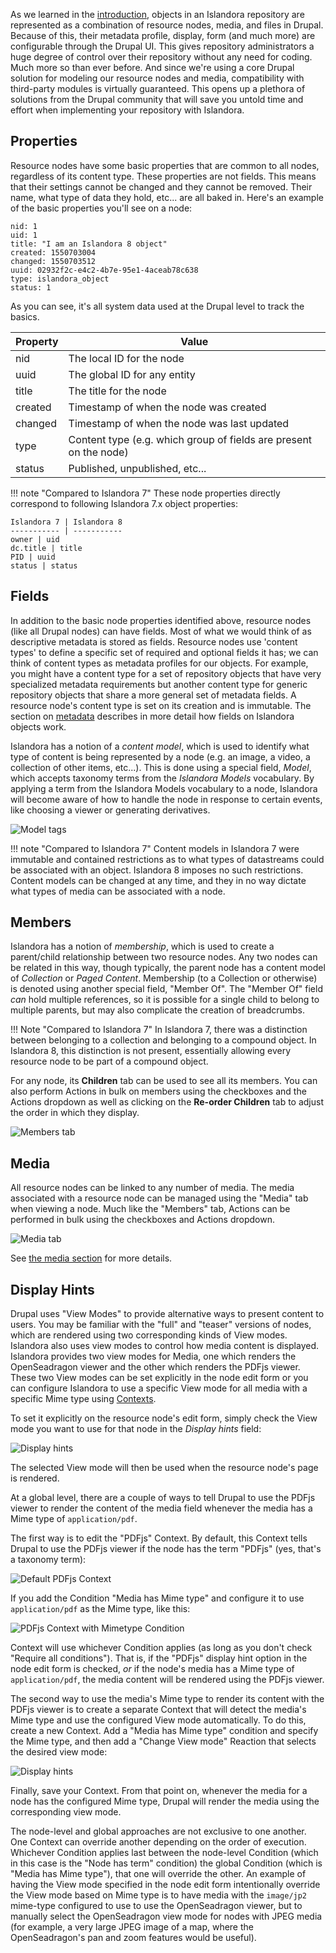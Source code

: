 As we learned in the [introduction](user-intro.md), objects in an Islandora repository are 
represented as a combination of resource nodes, media, and files in Drupal.
Because of this, their metadata profile, display, form (and much more) are configurable through
the Drupal UI.  This gives repository administrators a huge degree of control over their repository
without any need for coding. Much more so than ever before. And since we're using a core Drupal
solution for modeling our resource nodes and media, compatibility with third-party modules is virtually guaranteed.
This opens up a plethora of solutions from the Drupal community that will save you untold time
and effort when implementing your repository with Islandora.

## Properties

Resource nodes have some basic properties that are common to all nodes, regardless 
of its content type.  These properties are not fields.  This means that their settings cannot be
changed and they cannot be removed. Their name, what type of data they hold, etc... are all baked in.
Here's an example of the basic properties you'll see on a node:

```
nid: 1
uid: 1
title: "I am an Islandora 8 object"
created: 1550703004
changed: 1550703512
uuid: 02932f2c-e4c2-4b7e-95e1-4aceab78c638
type: islandora_object
status: 1
```

As you can see, it's all system data used at the Drupal level to track the basics.

Property | Value
------------ | -------------
nid | The local ID for the node
uuid | The global ID for any entity
title | The title for the node
created | Timestamp of when the node was created
changed | Timestamp of when the node was last updated
type | Content type (e.g. which group of fields are present on the node)
status | Published, unpublished, etc...

!!! note "Compared to Islandora 7"
    These node properties directly correspond to following Islandora 7.x object properties:

    Islandora 7 | Islandora 8
    ----------- | -----------
    owner | uid
    dc.title | title
    PID | uuid
    status | status

## Fields

In addition to the basic node properties identified above, resource nodes (like all Drupal nodes) can have fields.
Most of what we would think of as descriptive metadata is stored as fields. Resource nodes use 'content types' to define a specific set of required and optional
fields it has; we can think of content types as metadata profiles for our objects.
For example, you might have a content type for a set of repository objects that have very specialized metadata requirements but
another content type for generic repository objects that share a more general set of metadata fields.
A resource node's content type is set on its creation and is immutable.
The section on [metadata](metadata.md) describes in more detail how fields on Islandora objects work.

Islandora has a notion of a _content model_, which is used to identify what type of content is
being represented by a node (e.g. an image, a video, a collection of other items, etc...). This is done
using a special field, _Model_, which accepts taxonomy terms from the _Islandora Models_ vocabulary.
By applying a term from the Islandora Models vocabulary to a node, Islandora will become aware
of how to handle the node in response to certain events, like choosing a viewer or generating derivatives.

![Model tags](../assets/object_model_tags.png)

!!! note "Compared to Islandora 7"
    Content models in Islandora 7 were immutable and contained restrictions as to what
    types of datastreams could be associated with an object.  Islandora 8 imposes no such
    restrictions. Content models can be changed at any time, and they in no way dictate what
    types of media can be associated with a node.

## Members

Islandora has a notion of _membership_, which is used to create a parent/child relationship between
two resource nodes. Any two nodes can be related in this way, though typically, the parent node has a content
model of _Collection_ or _Paged Content_. Membership (to a Collection or otherwise) is denoted using another special
field, "Member Of".  The "Member Of" field _can_ hold multiple references, so it is possible for a
single child to belong to multiple parents, but may also complicate the creation of breadcrumbs.

!!! Note "Compared to Islandora 7"
    In Islandora 7, there was a distinction between belonging to a collection and belonging to
    a compound object.  In Islandora 8, this distinction is not present, essentially allowing every 
    resource node to be part of a compound object.

For any node, its **Children** tab can be used to see all its members.  You can also perform Actions in
bulk on members using the checkboxes and the Actions dropdown as well as clicking
on the **Re-order Children** tab to adjust the order in which they display.

![Members tab](../assets/objects_children_tab.png)

## Media

All resource nodes can be linked to any number of media.  The media associated with a resource node can be managed using the "Media" tab when viewing a node.  Much like
the "Members" tab, Actions can be performed in bulk using the checkboxes and Actions dropdown.

![Media tab](../assets/objects_media_tab.png)

See [the media section](media.md) for more details.

## Display Hints

Drupal uses "View Modes" to provide alternative ways to present content to users. You may be familiar with the "full" and "teaser" versions of nodes, which are rendered using two corresponding kinds of View modes. Islandora also uses view modes to control how media content is displayed. Islandora provides two view modes for Media, one which renders the OpenSeadragon viewer and the other which renders the PDFjs viewer. These two View modes can be set explicitly in the node edit form or you can configure Islandora to use a specific View mode for all media with a specific Mime type using [Contexts](context.md).

To set it explicitly on the resource node's edit form, simply check the View mode you want to use for that node in the _Display hints_ field:

![Display hints](../assets/objects_display_hints.png)

The selected View mode will then be used when the resource node's page is rendered.

At a global level, there are a couple of ways to tell Drupal to use the PDFjs viewer to render the content of the media field whenever the media has a Mime type of `application/pdf`.

The first way is to edit the "PDFjs" Context. By default, this Context tells Drupal to use the PDFjs viewer if the node has the term "PDFjs" (yes, that's a taxonomy term):

![Default PDFjs Context](../assets/objects_pdfjs_context_default.png)

If you add the Condition "Media has Mime type" and configure it to use `application/pdf` as the Mime type, like this:

![PDFjs Context with Mimetype Condition](../assets/objects_pdfjs_context_with_mimetype.png)

Context will use whichever Condition applies (as long as you don't check "Require all conditions"). That is, if the "PDFjs" display hint option in the node edit form is checked, *or* if the node's media has a Mime type of `application/pdf`, the media content will be rendered using the PDFjs viewer.

The second way to use the media's Mime type to render its content with the PDFjs viewer is to create a separate Context that will detect the media's Mime type and use the configured View mode automatically. To do this, create a new Context. Add a "Media has Mime type" condition and specify the Mime type, and then add a "Change View mode" Reaction that selects the desired view mode:

![Display hints](../assets/objects_view_mode_context.png)

Finally, save your Context. From that point on, whenever the media for a node has the configured Mime type, Drupal will render the media using the corresponding view mode.

The node-level and global approaches are not exclusive to one another. One Context can override another depending on the order of execution. Whichever Condition applies last between the node-level Condition (which in this case is the "Node has term" condition) the global Condition (which is "Media has Mime type"), that one will override the other. An example of having the View mode specified in the node edit form intentionally override the View mode based on Mime type is to have media with the `image/jp2` mime-type configured to use to use the OpenSeadragon viewer, but to manually select the OpenSeadragon view mode for nodes with JPEG media (for example, a very large JPEG image of a map, where the OpenSeadragon's pan and zoom features would be useful).
